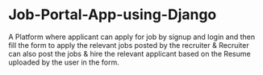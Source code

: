 # Job-Portal-App-using-Django
A Platform where applicant can apply for job by signup and login and then fill the form to apply the relevant jobs posted by the recruiter & Recruiter can also post the jobs & hire the relevant applicant based on the Resume uploaded by the user in the form.
